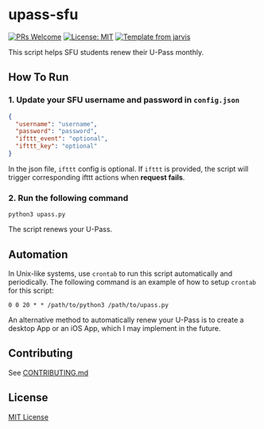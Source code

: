 # upass-sfu

[![PRs Welcome](https://img.shields.io/badge/PRs-welcome-brightgreen.svg?style=flat)](http://makeapullrequest.com)
[![License: MIT](https://img.shields.io/badge/License-MIT-blue.svg)](https://opensource.org/licenses/MIT)
[![Template from jarvis](https://img.shields.io/badge/Hi-Jarvis-ff69b4.svg)](https://github.com/Armour/Jarvis)

This script helps SFU students renew their U-Pass monthly.

## How To Run

### 1. Update your SFU username and password in `config.json`

```json
{
  "username": "username",
  "password": "password",
  "ifttt_event": "optional",
  "ifttt_key": "optional"
}
```

In the json file, `ifttt` config is optional. If `ifttt` is provided, the script will trigger corresponding ifttt actions when **request fails**.

### 2. Run the following command

```shell
python3 upass.py
```

The script renews your U-Pass.

## Automation

In Unix-like systems, use `crontab` to run this script automatically and periodically.
The following command is an example of how to setup `crontab` for this script:

```cron
0 0 20 * * /path/to/python3 /path/to/upass.py
```

An alternative method to automatically renew your U-Pass is to create a desktop App or an iOS App, which I may implement in the future.

## Contributing

See [CONTRIBUTING.md](https://github.com/Armour/upass-sfu/blob/master/.github/CONTRIBUTING.md)

## License

[MIT License](https://github.com/Armour/upass-sfu/blob/master/LICENSE)
